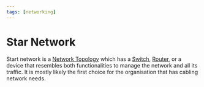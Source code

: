 ```yaml
---
tags: [networking]
---
```


# Star Network

Start network is a [Network Topology](202304211303.md) which has a
[Switch](202207051907.md), [Router](202207061800.md), or a device that resembles
both functionalities to manage the network and all its traffic. It is mostly
likely the first choice for the organisation that has cabling network needs.
